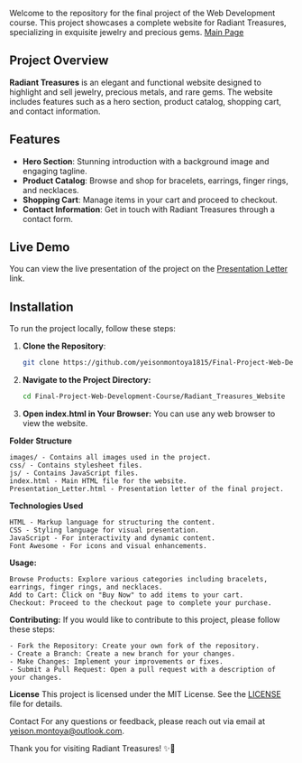 
Welcome to the repository for the final project of the Web Development course. This project showcases a complete website for Radiant Treasures, specializing in exquisite jewelry and precious gems.
[Main Page](https://yeisonmontoya1815.github.io/Final-Project-Web-Development-Course/)

## Project Overview

**Radiant Treasures** is an elegant and functional website designed to highlight and sell jewelry, precious metals, and rare gems. The website includes features such as a hero section, product catalog, shopping cart, and contact information.

## Features

- **Hero Section**: Stunning introduction with a background image and engaging tagline.
- **Product Catalog**: Browse and shop for bracelets, earrings, finger rings, and necklaces.
- **Shopping Cart**: Manage items in your cart and proceed to checkout.
- **Contact Information**: Get in touch with Radiant Treasures through a contact form.

## Live Demo

You can view the live presentation of the project on the [Presentation Letter](https://github.com/yeisonmontoya1815/Final-Project-Web-Development-Course/blob/main/Radiant_Treasures_Website/Presentation_Letter.html) link.

## Installation

To run the project locally, follow these steps:

1. **Clone the Repository**:

   ```bash
   git clone https://github.com/yeisonmontoya1815/Final-Project-Web-Development-Course.git

   ```

2. **Navigate to the Project Directory:**

   ```bash
   cd Final-Project-Web-Development-Course/Radiant_Treasures_Website

   ```

3. **Open index.html in Your Browser:**
   You can use any web browser to view the website.

**Folder Structure**

    images/ - Contains all images used in the project.
    css/ - Contains stylesheet files.
    js/ - Contains JavaScript files.
    index.html - Main HTML file for the website.
    Presentation_Letter.html - Presentation letter of the final project.

**Technologies Used**

    HTML - Markup language for structuring the content.
    CSS - Styling language for visual presentation.
    JavaScript - For interactivity and dynamic content.
    Font Awesome - For icons and visual enhancements.

**Usage:**

    Browse Products: Explore various categories including bracelets, earrings, finger rings, and necklaces.
    Add to Cart: Click on "Buy Now" to add items to your cart.
    Checkout: Proceed to the checkout page to complete your purchase.

**Contributing:**
If you would like to contribute to this project, please follow these steps:

    - Fork the Repository: Create your own fork of the repository.
    - Create a Branch: Create a new branch for your changes.
    - Make Changes: Implement your improvements or fixes.
    - Submit a Pull Request: Open a pull request with a description of your changes.

**License**
This project is licensed under the MIT License. See the [LICENSE](https://github.com/yeisonmontoya1815/Final-Project-Web-Development-Course/blob/main/LICENSE) file for details.

Contact
For any questions or feedback, please reach out via email at yeison.montoya@outlook.com.

Thank you for visiting Radiant Treasures! ✨💎
